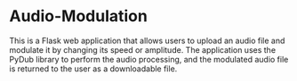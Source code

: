 # Audio-Modulation
 This is a Flask web application that allows users to upload an audio file and modulate it by changing its speed or amplitude. The application uses the PyDub library to perform the audio processing, and the modulated audio file is returned to the user as a downloadable file. 
